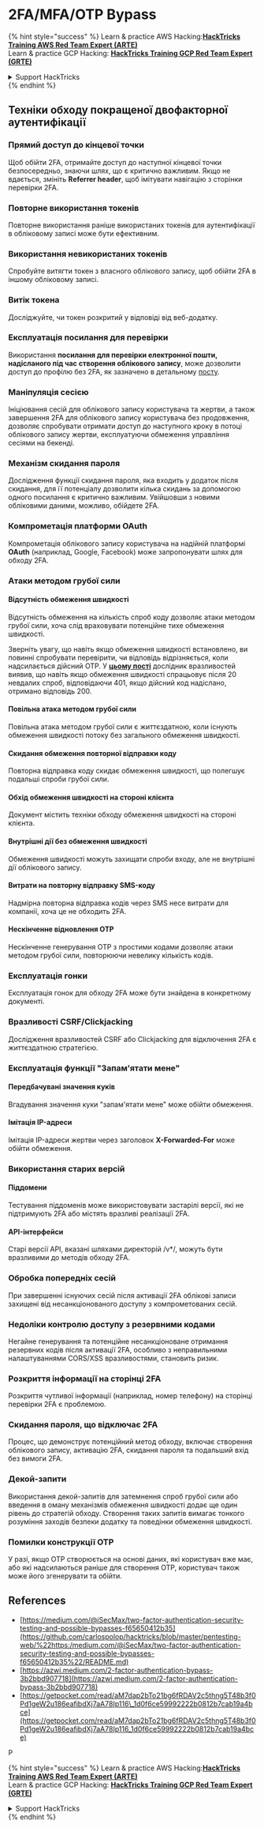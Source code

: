 # 2FA/MFA/OTP Bypass

{% hint style="success" %}
Learn & practice AWS Hacking:<img src="../.gitbook/assets/arte.png" alt="" data-size="line">[**HackTricks Training AWS Red Team Expert (ARTE)**](https://training.hacktricks.xyz/courses/arte)<img src="../.gitbook/assets/arte.png" alt="" data-size="line">\
Learn & practice GCP Hacking: <img src="../.gitbook/assets/grte.png" alt="" data-size="line">[**HackTricks Training GCP Red Team Expert (GRTE)**<img src="../.gitbook/assets/grte.png" alt="" data-size="line">](https://training.hacktricks.xyz/courses/grte)

<details>

<summary>Support HackTricks</summary>

* Check the [**subscription plans**](https://github.com/sponsors/carlospolop)!
* **Join the** 💬 [**Discord group**](https://discord.gg/hRep4RUj7f) or the [**telegram group**](https://t.me/peass) or **follow** us on **Twitter** 🐦 [**@hacktricks\_live**](https://twitter.com/hacktricks_live)**.**
* **Share hacking tricks by submitting PRs to the** [**HackTricks**](https://github.com/carlospolop/hacktricks) and [**HackTricks Cloud**](https://github.com/carlospolop/hacktricks-cloud) github repos.

</details>
{% endhint %}

## **Техніки обходу покращеної двофакторної аутентифікації**

### **Прямий доступ до кінцевої точки**

Щоб обійти 2FA, отримайте доступ до наступної кінцевої точки безпосередньо, знаючи шлях, що є критично важливим. Якщо не вдається, змініть **Referrer header**, щоб імітувати навігацію з сторінки перевірки 2FA.

### **Повторне використання токенів**

Повторне використання раніше використаних токенів для аутентифікації в обліковому записі може бути ефективним.

### **Використання невикористаних токенів**

Спробуйте витягти токен з власного облікового запису, щоб обійти 2FA в іншому обліковому записі.

### **Витік токена**

Досліджуйте, чи токен розкритий у відповіді від веб-додатку.

### **Експлуатація посилання для перевірки**

Використання **посилання для перевірки електронної пошти, надісланого під час створення облікового запису**, може дозволити доступ до профілю без 2FA, як зазначено в детальному [посту](https://srahulceh.medium.com/behind-the-scenes-of-a-security-bug-the-perils-of-2fa-cookie-generation-496d9519771b).

### **Маніпуляція сесією**

Ініціювання сесій для облікового запису користувача та жертви, а також завершення 2FA для облікового запису користувача без продовження, дозволяє спробувати отримати доступ до наступного кроку в потоці облікового запису жертви, експлуатуючи обмеження управління сесіями на бекенді.

### **Механізм скидання пароля**

Дослідження функції скидання пароля, яка входить у додаток після скидання, для її потенціалу дозволити кілька скидань за допомогою одного посилання є критично важливим. Увійшовши з новими обліковими даними, можливо, обійдете 2FA.

### **Компрометація платформи OAuth**

Компрометація облікового запису користувача на надійній платформі **OAuth** (наприклад, Google, Facebook) може запропонувати шлях для обходу 2FA.

### **Атаки методом грубої сили**

#### **Відсутність обмеження швидкості**

Відсутність обмеження на кількість спроб коду дозволяє атаки методом грубої сили, хоча слід враховувати потенційне тихе обмеження швидкості.

Зверніть увагу, що навіть якщо обмеження швидкості встановлено, ви повинні спробувати перевірити, чи відповідь відрізняється, коли надсилається дійсний OTP. У [**цьому пості**](https://mokhansec.medium.com/the-2-200-ato-most-bug-hunters-overlooked-by-closing-intruder-too-soon-505f21d56732) дослідник вразливостей виявив, що навіть якщо обмеження швидкості спрацьовує після 20 невдалих спроб, відповідаючи 401, якщо дійсний код надіслано, отримано відповідь 200.

#### **Повільна атака методом грубої сили**

Повільна атака методом грубої сили є життєздатною, коли існують обмеження швидкості потоку без загального обмеження швидкості.

#### **Скидання обмеження повторної відправки коду**

Повторна відправка коду скидає обмеження швидкості, що полегшує подальші спроби грубої сили.

#### **Обхід обмеження швидкості на стороні клієнта**

Документ містить техніки обходу обмеження швидкості на стороні клієнта.

#### **Внутрішні дії без обмеження швидкості**

Обмеження швидкості можуть захищати спроби входу, але не внутрішні дії облікового запису.

#### **Витрати на повторну відправку SMS-коду**

Надмірна повторна відправка кодів через SMS несе витрати для компанії, хоча це не обходить 2FA.

#### **Нескінченне відновлення OTP**

Нескінченне генерування OTP з простими кодами дозволяє атаки методом грубої сили, повторюючи невелику кількість кодів.

### **Експлуатація гонки**

Експлуатація гонок для обходу 2FA може бути знайдена в конкретному документі.

### **Вразливості CSRF/Clickjacking**

Дослідження вразливостей CSRF або Clickjacking для відключення 2FA є життєздатною стратегією.

### **Експлуатація функції "Запам'ятати мене"**

#### **Передбачувані значення куків**

Вгадування значення куки "запам'ятати мене" може обійти обмеження.

#### **Імітація IP-адреси**

Імітація IP-адреси жертви через заголовок **X-Forwarded-For** може обійти обмеження.

### **Використання старих версій**

#### **Піддомени**

Тестування піддоменів може використовувати застарілі версії, які не підтримують 2FA або містять вразливі реалізації 2FA.

#### **API-інтерфейси**

Старі версії API, вказані шляхами директорій /v\*/, можуть бути вразливими до методів обходу 2FA.

### **Обробка попередніх сесій**

При завершенні існуючих сесій після активації 2FA облікові записи захищені від несанкціонованого доступу з компрометованих сесій.

### **Недоліки контролю доступу з резервними кодами**

Негайне генерування та потенційне несанкціоноване отримання резервних кодів після активації 2FA, особливо з неправильними налаштуваннями CORS/XSS вразливостями, становить ризик.

### **Розкриття інформації на сторінці 2FA**

Розкриття чутливої інформації (наприклад, номер телефону) на сторінці перевірки 2FA є проблемою.

### **Скидання пароля, що відключає 2FA**

Процес, що демонструє потенційний метод обходу, включає створення облікового запису, активацію 2FA, скидання пароля та подальший вхід без вимоги 2FA.

### **Декой-запити**

Використання декой-запитів для затемнення спроб грубої сили або введення в оману механізмів обмеження швидкості додає ще один рівень до стратегій обходу. Створення таких запитів вимагає тонкого розуміння заходів безпеки додатку та поведінки обмеження швидкості.

### Помилки конструкції OTP

У разі, якщо OTP створюється на основі даних, які користувач вже має, або які надсилаються раніше для створення OTP, користувач також може його згенерувати та обійти.

## References

* [https://medium.com/@iSecMax/two-factor-authentication-security-testing-and-possible-bypasses-f65650412b35](https://github.com/carlospolop/hacktricks/blob/master/pentesting-web/%22https:/medium.com/@iSecMax/two-factor-authentication-security-testing-and-possible-bypasses-f65650412b35%22/README.md)
* [https://azwi.medium.com/2-factor-authentication-bypass-3b2bbd907718](https://azwi.medium.com/2-factor-authentication-bypass-3b2bbd907718)
* [https://getpocket.com/read/aM7dap2bTo21bg6fRDAV2c5thng5T48b3f0Pd1geW2u186eafibdXj7aA78Ip116\_1d0f6ce59992222b0812b7cab19a4bce](https://getpocket.com/read/aM7dap2bTo21bg6fRDAV2c5thng5T48b3f0Pd1geW2u186eafibdXj7aA78Ip116_1d0f6ce59992222b0812b7cab19a4bce)

P

{% hint style="success" %}
Learn & practice AWS Hacking:<img src="../.gitbook/assets/arte.png" alt="" data-size="line">[**HackTricks Training AWS Red Team Expert (ARTE)**](https://training.hacktricks.xyz/courses/arte)<img src="../.gitbook/assets/arte.png" alt="" data-size="line">\
Learn & practice GCP Hacking: <img src="../.gitbook/assets/grte.png" alt="" data-size="line">[**HackTricks Training GCP Red Team Expert (GRTE)**<img src="../.gitbook/assets/grte.png" alt="" data-size="line">](https://training.hacktricks.xyz/courses/grte)

<details>

<summary>Support HackTricks</summary>

* Check the [**subscription plans**](https://github.com/sponsors/carlospolop)!
* **Join the** 💬 [**Discord group**](https://discord.gg/hRep4RUj7f) or the [**telegram group**](https://t.me/peass) or **follow** us on **Twitter** 🐦 [**@hacktricks\_live**](https://twitter.com/hacktricks_live)**.**
* **Share hacking tricks by submitting PRs to the** [**HackTricks**](https://github.com/carlospolop/hacktricks) and [**HackTricks Cloud**](https://github.com/carlospolop/hacktricks-cloud) github repos.

</details>
{% endhint %}
